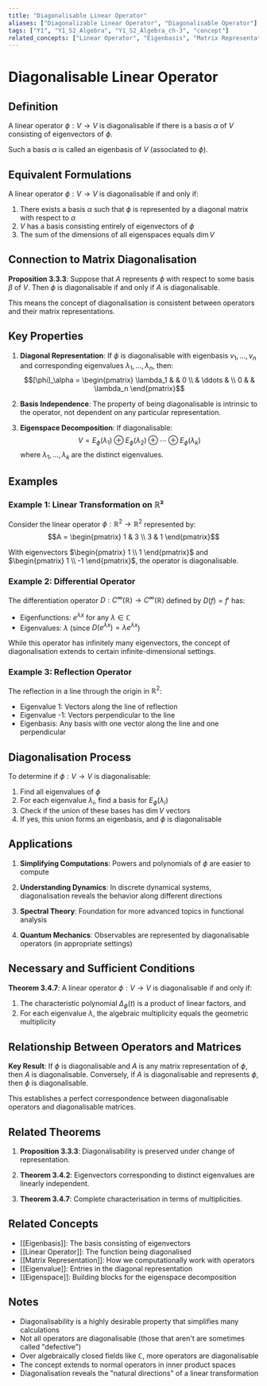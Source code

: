 ```yaml
---
title: "Diagonalisable Linear Operator"
aliases: ["Diagonalizable Linear Operator", "Diagonalisable Operator"]
tags: ["Y1", "Y1_S2_Algebra", "Y1_S2_Algebra_ch-3", "concept"]
related_concepts: ["Linear Operator", "Eigenbasis", "Matrix Representation", "Diagonalisation"]
---
```


# Diagonalisable Linear Operator

## Definition
A linear operator $\phi: V \rightarrow V$ is diagonalisable if there is a basis $\alpha$ of $V$ consisting of eigenvectors of $\phi$.

Such a basis $\alpha$ is called an eigenbasis of $V$ (associated to $\phi$).

## Equivalent Formulations
A linear operator $\phi: V \rightarrow V$ is diagonalisable if and only if:
1. There exists a basis $\alpha$ such that $\phi$ is represented by a diagonal matrix with respect to $\alpha$
2. $V$ has a basis consisting entirely of eigenvectors of $\phi$
3. The sum of the dimensions of all eigenspaces equals $\dim V$

## Connection to Matrix Diagonalisation
**Proposition 3.3.3**: Suppose that $A$ represents $\phi$ with respect to some basis $\beta$ of $V$. Then $\phi$ is diagonalisable if and only if $A$ is diagonalisable.

This means the concept of diagonalisation is consistent between operators and their matrix representations.

## Key Properties
1. **Diagonal Representation**: If $\phi$ is diagonalisable with eigenbasis $v_1, \ldots, v_n$ and corresponding eigenvalues $\lambda_1, \ldots, \lambda_n$, then:
   $$[\phi]_\alpha = \begin{pmatrix} \lambda_1 & & 0 \\ & \ddots & \\ 0 & & \lambda_n \end{pmatrix}$$

2. **Basis Independence**: The property of being diagonalisable is intrinsic to the operator, not dependent on any particular representation.

3. **Eigenspace Decomposition**: If diagonalisable:
   $$V = E_\phi(\lambda_1) \oplus E_\phi(\lambda_2) \oplus \cdots \oplus E_\phi(\lambda_k)$$
   where $\lambda_1, \ldots, \lambda_k$ are the distinct eigenvalues.

## Examples
### Example 1: Linear Transformation on ℝ²
Consider the linear operator $\phi: \mathbb{R}^2 \rightarrow \mathbb{R}^2$ represented by:
$$A = \begin{pmatrix} 1 & 3 \\ 3 & 1 \end{pmatrix}$$

With eigenvectors $\begin{pmatrix} 1 \\ 1 \end{pmatrix}$ and $\begin{pmatrix} 1 \\ -1 \end{pmatrix}$, the operator is diagonalisable.

### Example 2: Differential Operator
The differentiation operator $D: C^{\infty}(\mathbb{R}) \rightarrow C^{\infty}(\mathbb{R})$ defined by $D(f) = f'$ has:
- Eigenfunctions: $e^{\lambda x}$ for any $\lambda \in \mathbb{C}$
- Eigenvalues: $\lambda$ (since $D(e^{\lambda x}) = \lambda e^{\lambda x}$)

While this operator has infinitely many eigenvectors, the concept of diagonalisation extends to certain infinite-dimensional settings.

### Example 3: Reflection Operator
The reflection in a line through the origin in $\mathbb{R}^2$:
- Eigenvalue 1: Vectors along the line of reflection
- Eigenvalue -1: Vectors perpendicular to the line
- Eigenbasis: Any basis with one vector along the line and one perpendicular

## Diagonalisation Process
To determine if $\phi: V \rightarrow V$ is diagonalisable:
1. Find all eigenvalues of $\phi$
2. For each eigenvalue $\lambda_i$, find a basis for $E_\phi(\lambda_i)$
3. Check if the union of these bases has $\dim V$ vectors
4. If yes, this union forms an eigenbasis, and $\phi$ is diagonalisable

## Applications
1. **Simplifying Computations**: Powers and polynomials of $\phi$ are easier to compute

2. **Understanding Dynamics**: In discrete dynamical systems, diagonalisation reveals the behavior along different directions

3. **Spectral Theory**: Foundation for more advanced topics in functional analysis

4. **Quantum Mechanics**: Observables are represented by diagonalisable operators (in appropriate settings)

## Necessary and Sufficient Conditions
**Theorem 3.4.7**: A linear operator $\phi: V \rightarrow V$ is diagonalisable if and only if:
1. The characteristic polynomial $\Delta_\phi(t)$ is a product of linear factors, and
2. For each eigenvalue $\lambda$, the algebraic multiplicity equals the geometric multiplicity

## Relationship Between Operators and Matrices
**Key Result**: If $\phi$ is diagonalisable and $A$ is any matrix representation of $\phi$, then $A$ is diagonalisable. Conversely, if $A$ is diagonalisable and represents $\phi$, then $\phi$ is diagonalisable.

This establishes a perfect correspondence between diagonalisable operators and diagonalisable matrices.

## Related Theorems
1. **Proposition 3.3.3**: Diagonalisability is preserved under change of representation.

2. **Theorem 3.4.2**: Eigenvectors corresponding to distinct eigenvalues are linearly independent.

3. **Theorem 3.4.7**: Complete characterisation in terms of multiplicities.

## Related Concepts
- [[Eigenbasis]]: The basis consisting of eigenvectors
- [[Linear Operator]]: The function being diagonalised
- [[Matrix Representation]]: How we computationally work with operators
- [[Eigenvalue]]: Entries in the diagonal representation
- [[Eigenspace]]: Building blocks for the eigenspace decomposition

## Notes
- Diagonalisability is a highly desirable property that simplifies many calculations
- Not all operators are diagonalisable (those that aren't are sometimes called "defective")
- Over algebraically closed fields like $\mathbb{C}$, more operators are diagonalisable
- The concept extends to normal operators in inner product spaces
- Diagonalisation reveals the "natural directions" of a linear transformation
